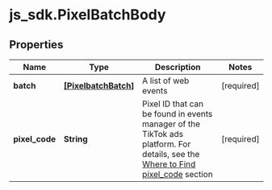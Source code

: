 # js_sdk.PixelBatchBody

## Properties
Name | Type | Description | Notes
------------ | ------------- | ------------- | -------------
**batch** | [**[PixelbatchBatch]**](PixelbatchBatch.md) | A list of web events | [required] 
**pixel_code** | **String** | Pixel ID that can be found in events manager of the TikTok ads platform. For details, see the [Where to Find pixel_code](https://ads.tiktok.com/marketing_api/docs?id&#x3D;1739584855420929) section | [required] 
